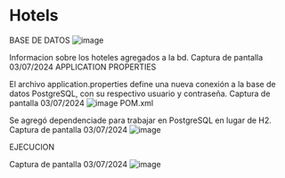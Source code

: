 # Hotels

BASE DE DATOS
![image](https://github.com/user-attachments/assets/66029c71-c2f8-48f8-a5a1-213d965853f9)

Informacion sobre los hoteles agregados a la bd. Captura de pantalla 03/07/2024
APPLICATION PROPERTIES


El archivo application.properties define una nueva conexión a la base de datos PostgreSQL, con su respectivo usuario y contraseña. Captura de pantalla 03/07/2024
![image](https://github.com/user-attachments/assets/8faee886-87c5-48ec-8c9c-668a686fd879)
POM.xml

Se agregó dependenciade para trabajar en PostgreSQL en lugar de H2. Captura de pantalla 03/07/2024
![image](https://github.com/user-attachments/assets/1d5d2d98-b8aa-467c-b3ab-b94385fdd89e)



EJECUCION

Captura de pantalla 03/07/2024
![image](https://github.com/user-attachments/assets/a16b441f-db38-4b5e-8224-6d53bd527ae2)
